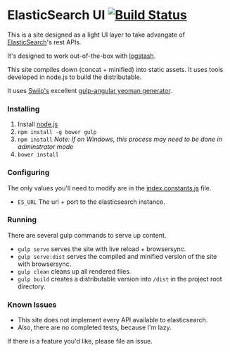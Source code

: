 ElasticSearch UI [![Build Status](https://travis-ci.org/beckler/elasticsearchui.svg?branch=master)](https://travis-ci.org/beckler/elasticsearchui)
======
This is a site designed as a light UI layer to take advangate of [ElasticSearch](https://www.elastic.co/products/elasticsearch)'s rest APIs.

It's designed to work out-of-the-box with [logstash](https://www.elastic.co/products/logstash).

This site compiles down (concat + minified) into static assets.
It uses tools developed in node.js to build the distributable.

It uses [Swiip's](https://github.com/Swiip) excellent [gulp-angular yeoman generator](https://github.com/Swiip/generator-gulp-angular).

### Installing
1. Install [node.js](https://nodejs.org/)
2. `npm install -g bower gulp`
3. `npm install` *Note: If on Windows, this process may need to be done in adminstrator mode*
4. `bower install`

### Configuring
The only values you'll need to modify are in the [index.constants.js](https://github.com/beckler/elasticsearchui/blob/master/src/app/index.constants.js) file.

* `ES_URL` The url + port to the elasticsearch instance.

### Running
There are several gulp commands to serve up content.

* `gulp serve` serves the site with live reload + browsersync.
* `gulp serve:dist` serves the compiled and minified version of the site with browsersync.
* `gulp clean` cleans up all rendered files.
* `gulp build` creates a distributable version into `/dist` in the project root directory.

### Known Issues
* This site does not implement every API available to elasticsearch.
* Also, there are no completed tests, because I'm lazy.

If there is a feature you'd like, please file an issue.
